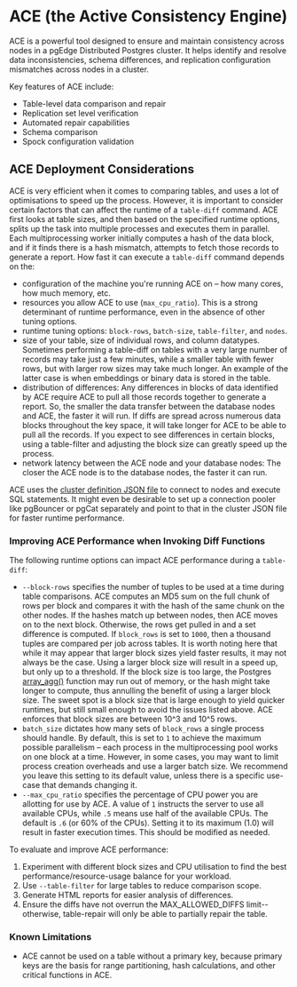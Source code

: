 # ACE (the Active Consistency Engine)

ACE is a powerful tool designed to ensure and maintain consistency across nodes in a pgEdge Distributed Postgres cluster. It helps identify and resolve data inconsistencies, schema differences, and replication configuration mismatches across nodes in a cluster.

Key features of ACE include:

- Table-level data comparison and repair
- Replication set level verification
- Automated repair capabilities
- Schema comparison
- Spock configuration validation

## ACE Deployment Considerations

ACE is very efficient when it comes to comparing tables, and uses a lot of optimisations to speed up the process. However, it is important to consider certain factors that can affect the runtime of a `table-diff` command.
ACE first looks at table sizes, and then based on the specified runtime options, splits up the task into multiple processes and executes them in parallel. Each multiprocessing worker initially computes a hash of the data block, and if it finds there is a hash mismatch, attempts to fetch those records to generate a report.
How fast it can execute a `table-diff` command depends on the:

* configuration of the machine you're running ACE on – how many cores, how much memory, etc.
* resources you allow ACE to use (`max_cpu_ratio`). This is a strong determinant of runtime performance, even in the absence of other tuning options.
* runtime tuning options: `block-rows`, `batch-size`, `table-filter`, and `nodes`.
* size of your table, size of individual rows, and column datatypes. Sometimes performing a table-diff on tables with a very large number of records may take just a few minutes, while a smaller table with fewer rows, but with larger row sizes may take much longer. An example of the latter case is when embeddings or binary data is stored in the table.
* distribution of differences: Any differences in blocks of data identified by ACE require ACE to pull all those records together to generate a report. So, the smaller the data transfer between the database nodes and ACE, the faster it will run. If diffs are spread across numerous data blocks throughout the key space, it will take longer for ACE to be able to pull all the records. If you expect to see differences in certain blocks, using a table-filter and adjusting the block size can greatly speed up the process.
* network latency between the ACE node and your database nodes: The closer the ACE node is to the database nodes, the faster it can run.

ACE uses the [cluster definition JSON file](../installing_pgedge/json.mdx) to connect to nodes and execute SQL statements. It might even be desirable to set up a connection pooler like pgBouncer or pgCat separately and point to that in the cluster JSON file for faster runtime performance.

### Improving ACE Performance when Invoking Diff Functions

The following runtime options can impact ACE performance during a `table-diff`:

* `--block-rows` specifies the number of tuples to be used at a time during table comparisons. ACE computes an MD5 sum on the full chunk of rows per block and compares it with the hash of the same chunk on the other nodes. If the hashes match up between nodes, then ACE moves on to the next block. Otherwise, the rows get pulled in and a set difference is computed. If `block_rows` is set to `1000`, then a thousand tuples are compared per job across tables. 
It is worth noting here that while it may appear that larger block sizes yield faster results, it may not always be the case. Using a larger block size will result in a speed up, but only up to a threshold. If the block size is too large, the Postgres [array_agg()](https://www.postgresql.org/docs/16/functions-aggregate.html) function may run out of memory, or the hash might take longer to compute, thus annulling the benefit of using a larger block size. The sweet spot is a block size that is large enough to yield quicker runtimes, but still small enough to avoid the issues listed above. ACE enforces that block sizes are between 10^3 and 10^5 rows.
* `batch_size` dictates how many sets of `block_rows` a single process should handle. By default, this is set to `1` to achieve the maximum possible parallelism – each process in the multiprocessing pool works on one block at a time. However, in some cases, you may want to limit process creation overheads and use a larger batch size. We recommend you leave this setting to its default value, unless there is a specific use-case that demands changing it.
* `--max_cpu_ratio` specifies the percentage of CPU power you are allotting for use by ACE. A value of `1` instructs the server to use all available CPUs, while `.5` means use half of the available CPUs. The default is `.6` (or 60% of the CPUs). Setting it to its maximum (1.0) will result in faster execution times. This should be modified as needed.

To evaluate and improve ACE performance:

1. Experiment with different block sizes and CPU utilisation to find the best performance/resource-usage balance for your workload.
2. Use `--table-filter` for large tables to reduce comparison scope.
3. Generate HTML reports for easier analysis of differences.
4. Ensure the diffs have not overrun the MAX_ALLOWED_DIFFS limit--otherwise, table-repair will only be able to partially repair the table.

### Known Limitations

* ACE cannot be used on a table without a primary key, because primary keys are the basis for range partitioning, hash calculations, and other critical functions in ACE.

